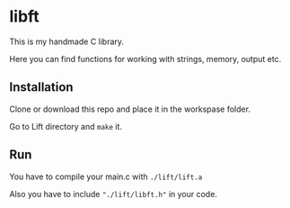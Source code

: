 # libft

This is my handmade C library.

Here you can find functions for working with strings, memory, output etc.


## Installation

Clone or download this repo and place it in the workspase folder.

Go to Lift directory and `make` it.


## Run

You have to compile your main.c with `./lift/lift.a`

Also you have to include `"./lift/libft.h"` in your code.
